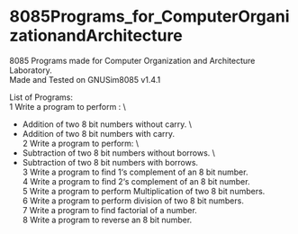 # 8085Programs_for_ComputerOrganizationandArchitecture
8085 Programs made for Computer Organization and Architecture Laboratory. \
Made and Tested on GNUSim8085 v1.4.1 

List of Programs: \
1 Write a program to perform : \
- Addition of two 8 bit numbers without carry. \
- Addition of two 8 bit numbers with carry. \
2 Write a program to perform: \
- Subtraction of two 8 bit numbers without borrows. \
- Subtraction of two 8 bit numbers with borrows. \
3 Write a program to find 1‘s complement of an 8 bit number. \
4 Write a program to find 2‘s complement of an 8 bit number. \
5 Write a program to perform Multiplication of two 8 bit numbers. \
6 Write a program to perform division of two 8 bit numbers. \
7 Write a program to find factorial of a number. \
8 Write a program to reverse an 8 bit number. 
